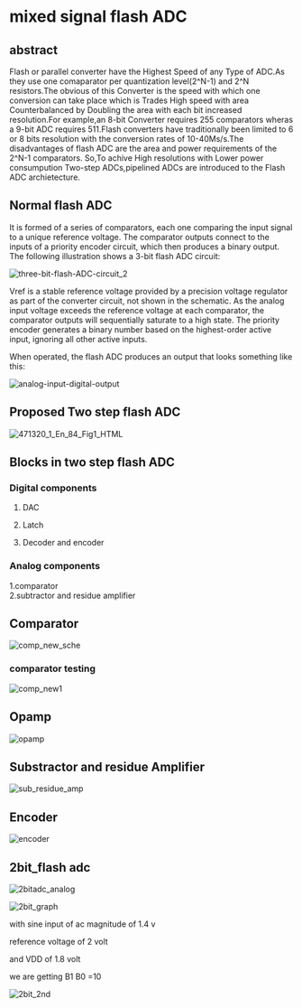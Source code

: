 # mixed signal flash ADC   

## abstract   
Flash or parallel converter have the Highest Speed of any Type of ADC.As they use one comaparator per quantization level(2^N-1) and 2^N resistors.The obvious of this Converter is the speed with which one conversion can take place which is Trades High speed with area Counterbalanced by Doubling the area with each bit increased resolution.For example,an 8-bit Converter requires 255 comparators wheras a 9-bit ADC requires 511.Flash converters have traditionally been limited to 6 or 8 bits resolution with the conversion rates of 10-40Ms/s.The disadvantages of flash ADC are the area and power requirements of the 2^N-1 comparators. So,To achive High resolutions with Lower power consumpution Two-step ADCs,pipelined ADCs are introduced to the Flash ADC archietecture.        

## Normal flash ADC   
It is formed of a series of comparators, each one comparing the input signal to a unique reference voltage. The comparator outputs connect to the inputs of a priority encoder circuit, which then produces a binary output. The following illustration shows a 3-bit flash ADC circuit:

![three-bit-flash-ADC-circuit_2](https://user-images.githubusercontent.com/110079790/217727478-d96bb606-066b-4256-9885-c87ad3e39f6f.jpg)

Vref is a stable reference voltage provided by a precision voltage regulator as part of the converter circuit, not shown in the schematic. As the analog input voltage exceeds the reference voltage at each comparator, the comparator outputs will sequentially saturate to a high state. The priority encoder generates a binary number based on the highest-order active input, ignoring all other active inputs.

When operated, the flash ADC produces an output that looks something like this:

![analog-input-digital-output](https://user-images.githubusercontent.com/110079790/217728843-af300135-3b83-4b29-9fac-341f427c6425.jpg)    

## Proposed Two step flash ADC   

![471320_1_En_84_Fig1_HTML](https://user-images.githubusercontent.com/110079790/218645626-87738d95-592e-427e-87e3-603f25d70bd4.png)

## Blocks in two step flash ADC  

### Digital components   

1. DAC    

2. Latch   

3. Decoder and encoder

### Analog components 
1.comparator   
2.subtractor and residue amplifier  

## Comparator    

![comp_new_sche](https://user-images.githubusercontent.com/110079790/219589422-3d7d33c4-77ca-4fa0-8cb5-a7c06d9af13f.png)

### comparator testing   


![comp_new1](https://user-images.githubusercontent.com/110079790/219589606-7764b5c0-f718-413b-8216-b98d946054f0.png)    

## Opamp  
![opamp](https://user-images.githubusercontent.com/110079790/219589822-96f518b5-7155-4f64-9b49-016c5fc0e4f2.png)    

## Substractor and residue Amplifier   

![sub_residue_amp](https://user-images.githubusercontent.com/110079790/219590070-82edc23f-2c86-412d-a693-c32c48fa54c6.png)    

## Encoder   

![encoder](https://user-images.githubusercontent.com/110079790/219590743-dcb1ee34-6b06-49ea-b9e9-6c6a4b082c27.png)    



## 2bit_flash adc  

![2bitadc_analog](https://user-images.githubusercontent.com/110079790/219590890-407b4a1b-5f21-491d-8a76-bbbffec40e57.png)

![2bit_graph](https://user-images.githubusercontent.com/110079790/219590965-337d8763-b8fa-4812-b82f-9ab4a9e28acb.png)


with sine input of ac magnitude of 1.4 v     

reference voltage of 2 volt     

and VDD of 1.8 volt     

we are getting B1 B0 =10   

![2bit_2nd](https://user-images.githubusercontent.com/110079790/219591043-6741acab-00aa-4701-bc13-34f0f65cf01d.png)





